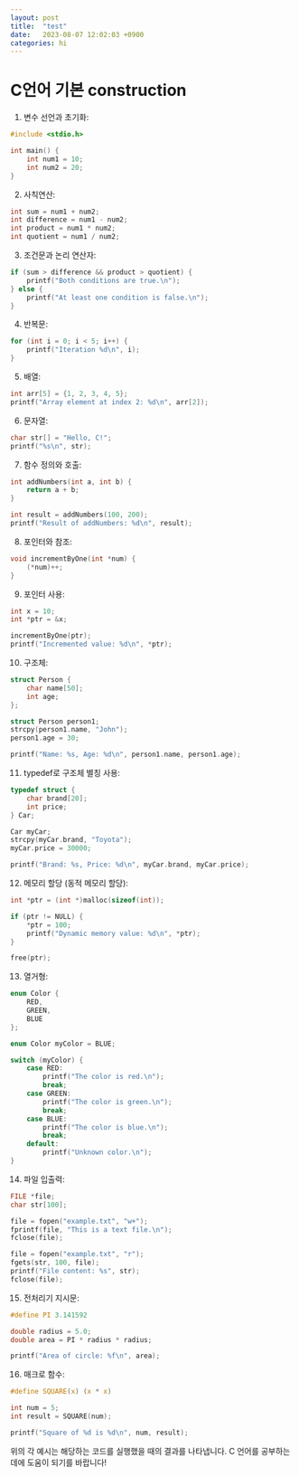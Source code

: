 ```yaml
---
layout: post
title:  "test"
date:   2023-08-07 12:02:03 +0900
categories: hi
---
```

# C언어 기본 construction

1. 변수 선언과 초기화:

```c
#include <stdio.h>

int main() {
    int num1 = 10;
    int num2 = 20;
}
```

2. 사칙연산:

```c
int sum = num1 + num2;
int difference = num1 - num2;
int product = num1 * num2;
int quotient = num1 / num2;
```

3. 조건문과 논리 연산자:

```c
if (sum > difference && product > quotient) {
    printf("Both conditions are true.\n");
} else {
    printf("At least one condition is false.\n");
}
```

4. 반복문:

```c
for (int i = 0; i < 5; i++) {
    printf("Iteration %d\n", i);
}
```

5. 배열:

```c
int arr[5] = {1, 2, 3, 4, 5};
printf("Array element at index 2: %d\n", arr[2]);
```

6. 문자열:

```c
char str[] = "Hello, C!";
printf("%s\n", str);
```

7. 함수 정의와 호출:

```c
int addNumbers(int a, int b) {
    return a + b;
}

int result = addNumbers(100, 200);
printf("Result of addNumbers: %d\n", result);
```

8. 포인터와 참조:

```c
void incrementByOne(int *num) {
    (*num)++;
}
```

9. 포인터 사용:

```c
int x = 10;
int *ptr = &x;

incrementByOne(ptr);
printf("Incremented value: %d\n", *ptr);
```

10. 구조체:

```c
struct Person {
    char name[50];
    int age;
};

struct Person person1;
strcpy(person1.name, "John");
person1.age = 30;

printf("Name: %s, Age: %d\n", person1.name, person1.age);
```

11. typedef로 구조체 별칭 사용:

```c
typedef struct {
    char brand[20];
    int price;
} Car;

Car myCar;
strcpy(myCar.brand, "Toyota");
myCar.price = 30000;

printf("Brand: %s, Price: %d\n", myCar.brand, myCar.price);
```

12. 메모리 할당 (동적 메모리 할당):

```c
int *ptr = (int *)malloc(sizeof(int));

if (ptr != NULL) {
    *ptr = 100;
    printf("Dynamic memory value: %d\n", *ptr);
}

free(ptr);
```

13. 열거형:

```c
enum Color {
    RED,
    GREEN,
    BLUE
};

enum Color myColor = BLUE;

switch (myColor) {
    case RED:
        printf("The color is red.\n");
        break;
    case GREEN:
        printf("The color is green.\n");
        break;
    case BLUE:
        printf("The color is blue.\n");
        break;
    default:
        printf("Unknown color.\n");
}
```

14. 파일 입출력:

```c
FILE *file;
char str[100];

file = fopen("example.txt", "w+");
fprintf(file, "This is a text file.\n");
fclose(file);

file = fopen("example.txt", "r");
fgets(str, 100, file);
printf("File content: %s", str);
fclose(file);
```

15. 전처리기 지시문:

```c
#define PI 3.141592

double radius = 5.0;
double area = PI * radius * radius;

printf("Area of circle: %f\n", area);
```

16. 매크로 함수:

```c
#define SQUARE(x) (x * x)

int num = 5;
int result = SQUARE(num);

printf("Square of %d is %d\n", num, result);
```

위의 각 예시는 해당하는 코드를 실행했을 때의 결과를 나타냅니다. C 언어를 공부하는 데에 도움이 되기를 바랍니다!
